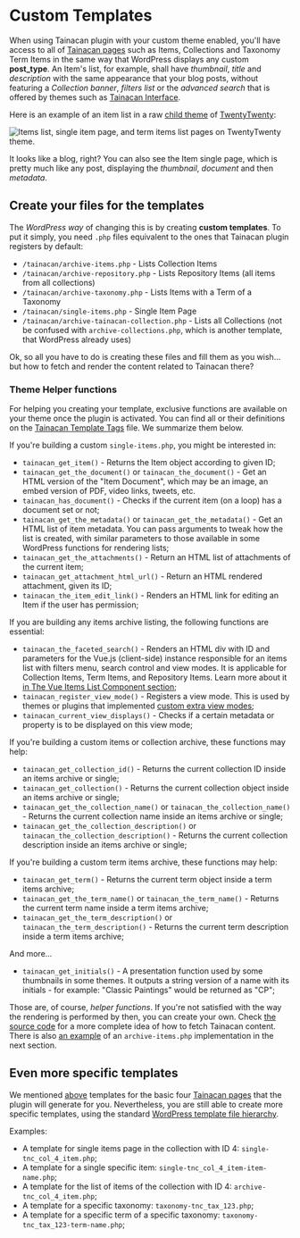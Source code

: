 # Custom Templates

When using Tainacan plugin with your custom theme enabled, you'll have access to all of [Tainacan pages](tainacan-pages.md) such as Items, Collections and Taxonomy Term Items in the same way that WordPress displays any custom **post_type**. An Item's list, for example, shall have *thumbnail*, *title* and *description* with the same appearance that your blog posts, without featuring a *Collection banner*, *filters list* or the *advanced search* that is offered by themes such as [Tainacan Interface](https://wordpress.org/themes/tainacan-interface).

Here is an example of an item list in a raw [child theme](https://developer.wordpress.org/themes/advanced-topics/child-themes/) of [TwentyTwenty](https://wordpress.org/themes/twentytwenty/):

![Items list, single item page, and term items list pages on TwentyTwenty theme.](/_assets/images/custom-templates-1.gif)

It looks like a blog, right? You can also see the Item single page, which is pretty much like any post, displaying the *thumbnail*, *document* and then *metadata*.

## Create your files for the templates

The *WordPress way* of changing this is by creating **custom templates**. To put it simply, you need `.php` files equivalent to the ones that Tainacan plugin registers by default:

* `/tainacan/archive-items.php` - Lists Collection Items 
* `/tainacan/archive-repository.php` - Lists Repository Items (all items from all collections)
* `/tainacan/archive-taxonomy.php` - Lists Items with a Term of a Taxonomy
* `/tainacan/single-items.php` - Single Item Page
* `/tainacan/archive-tainacan-collection.php` - Lists all Collections (not be confused with `archive-collections.php`, which is another template, that WordPress already uses)

Ok, so all you have to do is creating these files and fill them as you wish... but how to fetch and render the content related to Tainacan there? 

### Theme Helper functions

For helping you creating your template, exclusive functions are available on your theme once the plugin is activated. You can find all or their definitions on the [Tainacan Template Tags](https://github.com/tainacan/tainacan/blob/develop/src/classes/theme-helper/template-tags.php ':ignore') file. We summarize them below.

If you're building a custom `single-items.php`, you might be interested in:
* `tainacan_get_item()` - Returns the Item object according to given ID; 
* `tainacan_get_the_document()` or `tainacan_the_document()` - Get an HTML version of the "Item Document", which may be an image, an embed version of PDF, video links, tweets, etc.
* `tainacan_has_document()` - Checks if the current item (on a loop) has a document set or not;
* `tainacan_get_the_metadata()` or `tainacan_get_the_metadata()` - Get an HTML list of item metadata. You can pass arguments to tweak how the list is created, with similar parameters to those available in some WordPress functions for rendering lists;
* `tainacan_get_the_attachments()` - Return an HTML list of attachments of the current item;
* `tainacan_get_attachment_html_url()` - Return an HTML rendered attachment, given its ID;
* `tainacan_the_item_edit_link()` - Renders an HTML link for editing an Item if the user has permission;

If you are building any items archive listing, the following functions are essential:
* `tainacan_the_faceted_search()` - Renders an HTML div with ID and parameters for the Vue.js (client-side) instance responsible for an items list with filters menu, search control and view modes. It is applicable for Collection Items, Term Items, and Repository Items. Learn more about it [in The Vue Items List Component section](/dev/the-vue-items-list-component.md);
* `tainacan_register_view_mode()` - Registers a view mode. This is used by themes or plugins that implemented [custom extra view modes](/dev/extra-view-modes.md);
* `tainacan_current_view_displays()` - Checks if a certain metadata or property is to be displayed on this view mode;

If you're building a custom items or collection archive, these functions may help:
* `tainacan_get_collection_id()` - Returns the current collection ID inside an items archive or single;
* `tainacan_get_collection()` - Returns the current collection object inside an items archive or single;
* `tainacan_get_the_collection_name()` or `tainacan_the_collection_name()` - Returns the current collection name inside an items archive or single;
* `tainacan_get_the_collection_description()` or `tainacan_the_collection_description()` - Returns the current collection description inside an items archive or single;

If you're building a custom term items archive, these functions may help:
* `tainacan_get_term()` - Returns the current term object inside a term items archive;
* `tainacan_get_the_term_name()` or `tainacan_the_term_name()` - Returns the current term name inside a term items archive;
* `tainacan_get_the_term_description()` or `tainacan_the_term_description()` - Returns the current term description inside a term items archive;
 
And more...
* `tainacan_get_initials()` - A presentation function used by some thumbnails in some themes. It outputs a string version of a name with its initials - for example: "Classic Paintings" would be returned as "CP";

Those are, of course, *helper functions*. If you're not satisfied with the way the rendering is performed by then, you can create your own. Check [the source code]() for a more complete idea of how to fetch Tainacan content. There is also [an example](/dev/the-vue-items-list-component) of an `archive-items.php` implementation in the next section.

## Even more specific templates

We mentioned [above](#create-your-files-for-the-templates) templates for the basic four [Tainacan pages](tainacan-pages.md) that the plugin will generate for you. Nevertheless, you are still able to create more specific templates, using the standard [WordPress template file hierarchy](https://developer.wordpress.org/themes/basics/template-hierarchy/).

Examples:

* A template for single items page in the collection with ID 4: `single-tnc_col_4_item.php`;
* A template for a single specific item: `single-tnc_col_4_item-item-name.php`;
* A template for the list of items of the collection with ID 4: `archive-tnc_col_4_item.php`;
* A template for a specific taxonomy: `taxonomy-tnc_tax_123.php`;
* A template for a specific term of a specific taxonomy: `taxonomy-tnc_tax_123-term-name.php`;

